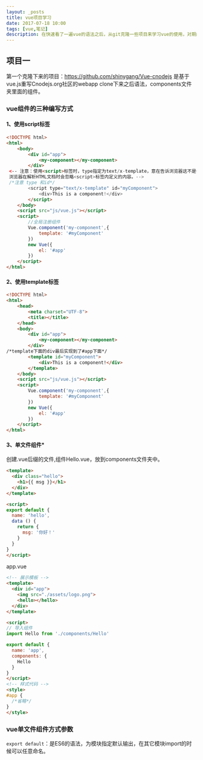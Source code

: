 ```yaml
---
layout: _posts
title: vue项目学习
date: 2017-07-18 10:00
tags: [vue,笔记]
description: 在快速看了一遍vue的语法之后，从git克隆一些项目来学习vue的使用，对期间的学习做下笔记。
---
```


## 项目一
第一个克隆下来的项目：https://github.com/shinygang/Vue-cnodejs
是基于vue.js重写Cnodejs.org社区的webapp
clone下来之后语法，components文件夹里面的组件。

### vue组件的三种编写方式
#### 1、使用script标签
```html
<!DOCTYPE html>
<html>
    <body>
        <div id="app">
            <my-component></my-component>
        </div>
 <-- 注意：使用<script>标签时，type指定为text/x-template，意在告诉浏览器这不是一段js脚本，
 浏览器在解析HTML文档时会忽略<script>标签内定义的内容。-->
 /*注意 type 和id*/
        <script type="text/x-template" id="myComponent">
            <div>This is a component!</div>
        </script>
    </body>
    <script src="js/vue.js"></script>
    <script>
        //全局注册组件
        Vue.component('my-component',{
            template: '#myComponent'
        })
        new Vue({
            el: '#app'
        })
    </script>
</html>
```

#### 2、使用template标签
``` html
<!DOCTYPE html>
<html>
    <head>
        <meta charset="UTF-8">
        <title></title>
    </head>
    <body>
        <div id="app">
            <my-component></my-component>
        </div>
/*template下面的div最后实现到了#app下面*/
        <template id="myComponent">
            <div>This is a component!</div>
        </template>
    </body>
    <script src="js/vue.js"></script>
    <script>
        Vue.component('my-component',{
            template: '#myComponent'
        })
        new Vue({
            el: '#app'
        })
    </script>
</html>
```

#### 3、单文件组件*
创建.vue后缀的文件,组件Hello.vue，放到components文件夹中。
``` html
<template>
  <div class="hello">
    <h1>{{ msg }}</h1>
  </div>
</template>

<script>
export default {
  name: 'hello',
  data () {
    return {
      msg: '你好！'
    }
  }
}
</script>
```
app.vue
```html
<!-- 展示模板 -->
<template>
  <div id="app">
    <img src="./assets/logo.png">
    <hello></hello>
  </div>
</template>

<script>
// 导入组件
import Hello from './components/Hello'

export default {
  name: 'app',
  components: {
    Hello
  }
}
</script>
<!-- 样式代码 -->
<style>
#app {
  /*省略*/
}
</style>
```

### vue单文件组件方式参数

`export default`：是ES6的语法，为模块指定默认输出，在其它模块import的时候可以任意命名。